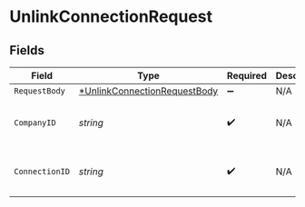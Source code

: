 # UnlinkConnectionRequest


## Fields

| Field                                                                                  | Type                                                                                   | Required                                                                               | Description                                                                            | Example                                                                                |
| -------------------------------------------------------------------------------------- | -------------------------------------------------------------------------------------- | -------------------------------------------------------------------------------------- | -------------------------------------------------------------------------------------- | -------------------------------------------------------------------------------------- |
| `RequestBody`                                                                          | [*UnlinkConnectionRequestBody](../../models/operations/unlinkconnectionrequestbody.md) | :heavy_minus_sign:                                                                     | N/A                                                                                    |                                                                                        |
| `CompanyID`                                                                            | *string*                                                                               | :heavy_check_mark:                                                                     | N/A                                                                                    | 8a210b68-6988-11ed-a1eb-0242ac120002                                                   |
| `ConnectionID`                                                                         | *string*                                                                               | :heavy_check_mark:                                                                     | N/A                                                                                    | 2e9d2c44-f675-40ba-8049-353bfcb5e171                                                   |